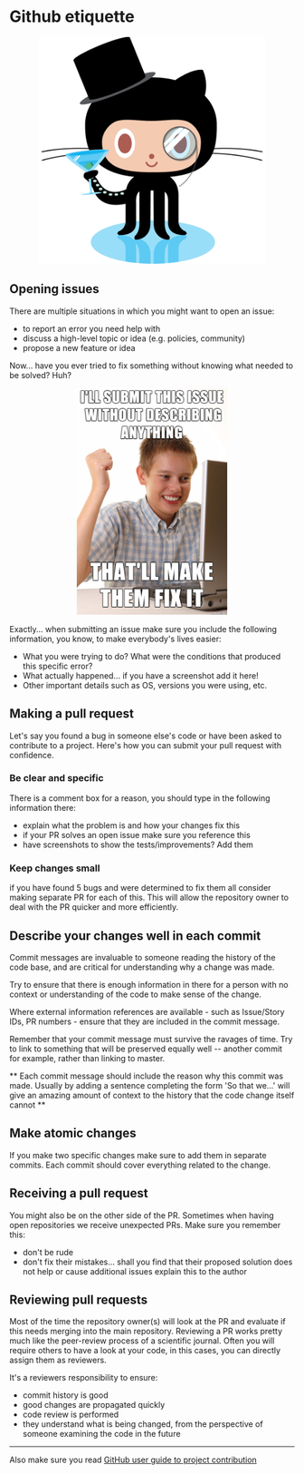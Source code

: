 # Github etiquette
<center><img src='./assets/class-act.png' height='400px'></center>

## Opening issues
There are multiple situations in which you might want to open an issue:
- to report an error you need help with
- discuss a high-level topic or idea (e.g. policies, community)
- propose a new feature or idea

Now... have you ever tried to fix something without knowing what needed to be solved? Huh?

<center><img src='./assets/issue.png' height='400px'></center>

Exactly... when submitting an issue make sure you include the following information, you know, to make everybody's lives easier:
- What you were trying to do? What were the conditions that produced this specific error?
- What actually happened... if you have a screenshot add it here!
- Other important details such as OS, versions you were using, etc.

## Making a pull request
Let's say you found a bug in someone else's code or have been asked to contribute to a project. Here's how you can submit your pull request with confidence.

### Be clear and specific
There is a comment box for a reason, you should type in the following information there:
- explain what the problem is and how your changes fix this
- if your PR solves an open issue make sure you reference this
- have screenshots to show the tests/improvements? Add them

### Keep changes small
if you have found 5 bugs and were determined to fix them all consider making separate PR for each of this.
This will allow the repository owner to deal with the PR quicker and more efficiently.

## Describe your changes well in each commit

Commit messages are invaluable to someone reading the history of the code base, and are critical for understanding why a change was made.

Try to ensure that there is enough information in there for a person with no context or understanding of the code to make sense of the change.

Where external information references are available - such as Issue/Story IDs, PR numbers - ensure that they are included in the commit message.

Remember that your commit message must survive the ravages of time. Try to link to something that will be preserved equally well -- another commit for example, rather than linking to master.

** Each commit message should include the reason why this commit was made. Usually by adding a sentence completing the form 'So that we...' will give an amazing amount of context to the history that the code change itself cannot **

## Make atomic changes
If you make two specific changes make sure to add them in separate commits. Each commit should cover everything related to the change.

## Receiving a pull request
You might also be on the other side of the PR.
Sometimes when having open repositories we receive unexpected PRs.
Make sure you remember this:
- don't be rude
- don't fix their mistakes... shall you find that their proposed solution does not help or cause additional issues explain this to the author

## Reviewing pull requests
Most of the time the repository owner(s) will look at the PR and evaluate if this needs merging into the main repository.
Reviewing a PR works pretty much like the peer-review process of a scientific journal.
Often you will require others to have a look at your code, in this cases, you can directly assign them as reviewers.

It's a reviewers responsibility to ensure:

- commit history is good
- good changes are propagated quickly
- code review is performed
- they understand what is being changed, from the perspective of someone examining the code in the future




---
Also make sure you read [GitHub user guide to project contribution](https://opensource.guide/how-to-contribute/)
